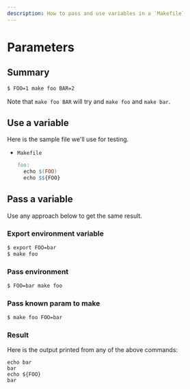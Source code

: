 ```yaml
---
description: How to pass and use variables in a `Makefile`
---
```

# Parameters


## Summary

```sh
$ FOO=1 make foo BAR=2
```

Note that `make foo BAR` will try and `make foo` and `make bar`.


## Use a variable

Here is the sample file we'll use for testing.

- `Makefile`
    ```Makefile
    foo:
      echo $(FOO)
      echo $${FOO}
    ```


## Pass a variable

Use any approach below to get the same result.

### Export environment variable

```sh
$ export FOO=bar
$ make foo
```

### Pass environment

```sh
$ FOO=bar make foo
```

### Pass known param to make

```sh
$ make foo FOO=bar
```

### Result

Here is the output printed from any of the above commands:

```
echo bar
bar
echo ${FOO}
bar
```
